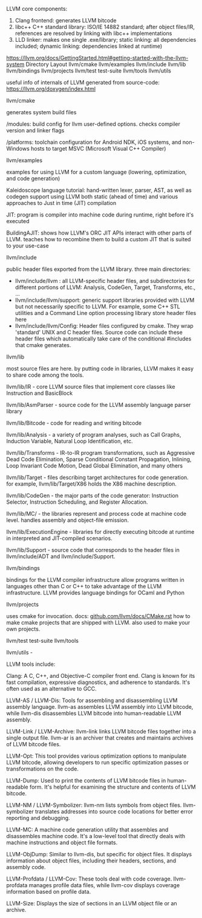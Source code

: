 LLVM core components:
1. Clang frontend: generates LLVM bitcode
2. libc++ C++ standard library: ISO/IE 14882 standard; after object files/IR, references are resolved by linking with libc++ implementations
3. LLD linker: makes one single .exe/library; static linking: all dependencies included; dynamic linking: dependencies linked at runtime)

https://llvm.org/docs/GettingStarted.html#getting-started-with-the-llvm-system
Directory Layout
llvm/cmake
llvm/examples
llvm/include
llvm/lib
llvm/bindings
llvm/projects
llvm/test
test-suite
llvm/tools
llvm/utils

useful info of internals of LLVM generated from source-code: https://llvm.org/doxygen/index.html 


llvm/cmake

generates system build files

/modules: build config for llvm user-defined options. checks compiler version and linker flags

/platforms: toolchain configuration for Android NDK, iOS systems, and non-Windows hosts to target MSVC (Microsoft Visual C++ Compiler)



llvm/examples

examples for using LLVM for a custom language (lowering, optimization, and code generation)

Kaleidoscope language tutorial: hand-written lexer, parser, AST, as well as codegen support using LLVM both static (ahead of time) and various approaches to Just in time (JIT) compilation

JIT: program is compiler into machine code during runtime, right before it's executed

BuildingAJIT: shows how LLVM's ORC JIT APIs interact with other parts of LLVM. teaches how to recombine them to build a custom JIT that is suited to your use-case




llvm/include

public header files exported from the LLVM library. three main directories:

- llvm/include/llvm : all LLVM-specific header files, and subdirectories for different portions of LLVM: Analysis, CodeGen, Target, Transforms, etc., ...
- llvm/include/llvm/support: generic support libraries provided with LLVM but not necessarily specific to LLVM. For example, some C++ STL utilities and a Command Line option processing library store header files here
- llvm/include/llvm/Config: Header files configured by cmake. They wrap 'standard' UNIX and C header files. Source code can include these header files which automatically take care of the conditional #includes that cmake generates.




llvm/lib

most source files are here. by putting code in libraries, LLVM makes it easy to share code among the tools.

llvm/lib/IR - core LLVM source files that implement core classes like Instruction and BasicBlock

llvm/lib/AsmParser - source code for the LLVM assembly language parser library

llvm/lib/Bitcode - code for reading and writing bitcode

llvm/lib/Analysis - a variety of program analyses, such as Call Graphs, Induction Variable, Natural Loop Identification, etc.

llvm/lib/Transforms - IR-to-IR program transformations, such as Aggressive Dead Code Elimination, Sparse Conditional Constant Propagation, Inlining, Loop Invariant Code Motion, Dead Global Elimination, and many others

llvm/lib/Target - files describing target architectures for code generation. for example, llvm/lib/Target/X86 holds the X86 machine description.

llvm/lib/CodeGen - the major parts of the code generator: Instruction Selector, Instruction Scheduling, and Register Allocation.

llvm/lib/MC/ - the libraries represent and process code at machine code level. handles assembly and object-file emission.

llvm/lib/ExecutionEngine - libraries for directly executing bitcode at runtime in interpreted and JIT-compiled scenarios.

llvm/lib/Support - source code that corresponds to the header files in llvm/include/ADT and llvm/include/Support.




llvm/bindings

bindings for the LLVM compiler infrastructure allow programs written in languages other than C or C++ to take advantage of the LLVM infrastructure. LLVM provides language bindings for OCaml and Python




llvm/projects

uses cmake for invocation. 
docs: [github.com/llvm/docs/CMake.rst](https://github.com/llvm/llvm-project/blob/main/llvm/docs/CMake.rst)
how to make cmake projects that are shipped with LLVM.
also used to make your own projects.




llvm/test
test-suite
llvm/tools














llvm/utils - 









LLVM tools include:

Clang: A C, C++, and Objective-C compiler front end. Clang is known for its fast compilation, expressive diagnostics, and adherence to standards. It's often used as an alternative to GCC.

LLVM-AS / LLVM-Dis: Tools for assembling and disassembling LLVM assembly language. llvm-as assembles LLVM assembly into LLVM bitcode, while llvm-dis disassembles LLVM bitcode into human-readable LLVM assembly.

LLVM-Link / LLVM-Archive: llvm-link links LLVM bitcode files together into a single output file. llvm-ar is an archiver that creates and maintains archives of LLVM bitcode files.

LLVM-Opt: This tool provides various optimization options to manipulate LLVM bitcode, allowing developers to run specific optimization passes or transformations on the code.

LLVM-Dump: Used to print the contents of LLVM bitcode files in human-readable form. It's helpful for examining the structure and contents of LLVM bitcode.

LLVM-NM / LLVM-Symbolizer: llvm-nm lists symbols from object files. llvm-symbolizer translates addresses into source code locations for better error reporting and debugging.

LLVM-MC: A machine code generation utility that assembles and disassembles machine code. It's a low-level tool that directly deals with machine instructions and object file formats.

LLVM-ObjDump: Similar to llvm-dis, but specific for object files. It displays information about object files, including their headers, sections, and assembly code.

LLVM-Profdata / LLVM-Cov: These tools deal with code coverage. llvm-profdata manages profile data files, while llvm-cov displays coverage information based on profile data.

LLVM-Size: Displays the size of sections in an LLVM object file or an archive.

